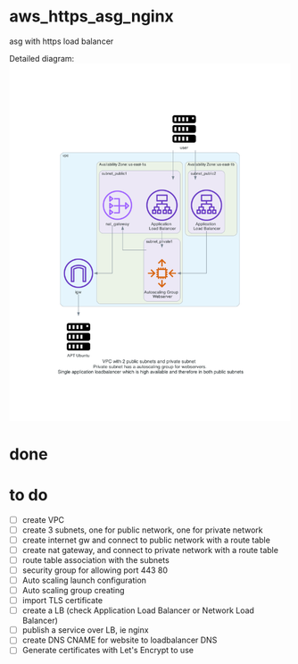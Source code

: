 # aws_https_asg_nginx
asg with https load balancer

Detailed diagram:  
![](diagram/diagram_vpc_asg.png)    

# done

# to do
- [ ] create VPC
- [ ] create 3 subnets, one for public network, one for private network
- [ ] create internet gw and connect to public network with a route table
- [ ] create nat gateway, and connect to private network with a route table
- [ ] route table association with the subnets 
- [ ] security group for allowing port 443 80
- [ ] Auto scaling launch configuration
- [ ] Auto scaling group creating
- [ ] import TLS certificate
- [ ] create a LB (check Application Load Balancer or Network Load Balancer)
- [ ] publish a service over LB, ie nginx
- [ ] create DNS CNAME for website to loadbalancer DNS
- [ ] Generate certificates with Let's Encrypt to use
